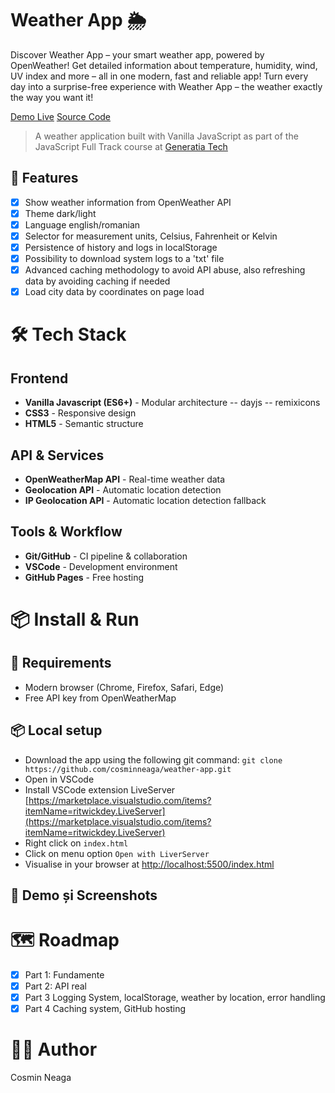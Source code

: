 # Weather App 🌦️

Discover Weather App – your smart weather app, powered by OpenWeather!
Get detailed information about temperature, humidity, wind, UV index and more – all in one modern, fast and reliable app!
Turn every day into a surprise-free experience with Weather App – the weather exactly the way you want it!

[Demo Live](https://cosminneaga.github.io/weather-app/)
[Source Code](https://github.com/cosminneaga/weather-app)

> A weather application built with Vanilla JavaScript as part of the JavaScript Full Track course at [Generatia Tech](https://generatiatech.ro/)

## 🚀 Features

- [x] Show weather information from OpenWeather API
- [x] Theme dark/light
- [x] Language english/romanian
- [x] Selector for measurement units, Celsius, Fahrenheit or Kelvin
- [x] Persistence of history and logs in localStorage
- [x] Possibility to download system logs to a 'txt' file
- [x] Advanced caching methodology to avoid API abuse, also refreshing data by avoiding caching if needed
- [x] Load city data by coordinates on page load

# 🛠️ Tech Stack

## Frontend

- **Vanilla Javascript (ES6+)** - Modular architecture
-- dayjs
-- remixicons
- **CSS3** - Responsive design
- **HTML5** - Semantic structure

## API & Services

- **OpenWeatherMap API** - Real-time weather data
- **Geolocation API** - Automatic location detection
- **IP Geolocation API** - Automatic location detection fallback

## Tools & Workflow

- **Git/GitHub** - CI pipeline & collaboration
- **VSCode** - Development environment
- **GitHub Pages** - Free hosting

# 📦 Install & Run

## 🚀 Requirements

- Modern browser (Chrome, Firefox, Safari, Edge)
- Free API key from OpenWeatherMap

## 📦 Local setup

- Download the app using the following git command: `git clone https://github.com/cosminneaga/weather-app.git`
- Open in VSCode
- Install VSCode extension LiveServer [https://marketplace.visualstudio.com/items?itemName=ritwickdey.LiveServer](https://marketplace.visualstudio.com/items?itemName=ritwickdey.LiveServer)
- Right click on `index.html`
- Click on menu option `Open with LiverServer`
- Visualise in your browser at [http://localhost:5500/index.html](http://localhost:5500/index.html)

## 🚀 Demo și Screenshots


# 🗺️ Roadmap

- [x] Part 1: Fundamente
- [x] Part 2: API real
- [x] Part 3 Logging System, localStorage, weather by location, error handling
- [x] Part 4 Caching system, GitHub hosting

# 👨‍💻 Author

Cosmin Neaga
